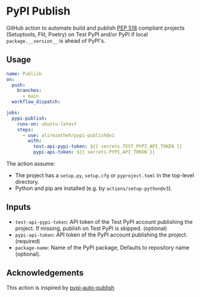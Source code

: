 # PyPI Publish
GitHub action to automate build and publish
[PEP 518](https://peps.python.org/pep-0518/) compliant projects (Setuptools,
Flit, Poetry) on Test PyPI and/or PyPI if local `package.__version__` is ahead
of PyPI's.

## Usage
```yaml
name: Publish
on:
  push:
    branches:
      - main
  workflow_dispatch:

jobs:
  pypi-publish:
    runs-on: ubuntu-latest
    steps:
      - use: alirezatheh/pypi-publish@v1
        with:
          test-api-pypi-token: ${{ secrets.TEST_PYPI_API_TOKEN }}
          pypi-api-token: ${{ secrets.PYPI_API_TOKEN }}
```

The action assume:
- The project has a `setup.py`, `setup.cfg` or `pyproject.toml` in the
  top-level directory.
- Python and pip are installed (e.g. by `actions/setup-python@v3`).

## Inputs
- `test-api-pypi-token`: API token of the Test PyPI account publishing the
  project. If missing, publish on Test PyPI is skipped. (optional)
- `pypi-api-token`: API token of the PyPI account publishing the project.
  (required)
- `package-name`: Name of the PyPI package, Defaults to repository name
  (optional).


## Acknowledgements
This action is inspired by
[pypi-auto-publish](https://github.com/etils-actions/pypi-auto-publish)
